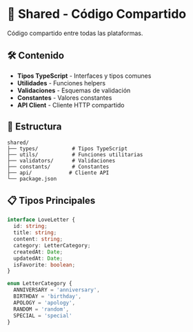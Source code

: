# 🔗 Shared - Código Compartido

Código compartido entre todas las plataformas.

## 🛠️ Contenido
- **Tipos TypeScript** - Interfaces y tipos comunes
- **Utilidades** - Funciones helpers
- **Validaciones** - Esquemas de validación
- **Constantes** - Valores constantes
- **API Client** - Cliente HTTP compartido

## 📁 Estructura
```
shared/
├── types/           # Tipos TypeScript
├── utils/           # Funciones utilitarias
├── validators/      # Validaciones
├── constants/       # Constantes
├── api/            # Cliente API
└── package.json
```

## 📋 Tipos Principales
```typescript
interface LoveLetter {
  id: string;
  title: string;
  content: string;
  category: LetterCategory;
  createdAt: Date;
  updatedAt: Date;
  isFavorite: boolean;
}

enum LetterCategory {
  ANNIVERSARY = 'anniversary',
  BIRTHDAY = 'birthday',
  APOLOGY = 'apology',
  RANDOM = 'random',
  SPECIAL = 'special'
}
```
